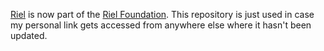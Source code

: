 [Riel](https://www.github.com/riel-foundation/riel) is now part of the [Riel Foundation](https://www.github.com/riel-foundation). 
This repository is just used in case my personal link gets accessed from anywhere else where it hasn't been updated.
